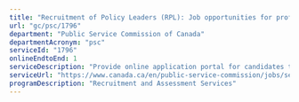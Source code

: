 ```yaml
---
title: "Recruitment of Policy Leaders (RPL): Job opportunities for professionals, academics and scientists"
url: "gc/psc/1796"
department: "Public Service Commission of Canada"
departmentAcronym: "psc"
serviceId: "1796"
onlineEndtoEnd: 1
serviceDescription: "Provide online application portal for candidates to the RPL through Public service jobs account"
serviceUrl: "https://www.canada.ca/en/public-service-commission/jobs/services/recruitment/graduates/recruitment-policy-leaders.html"
programDescription: "Recruitment and Assessment Services"
---
```

